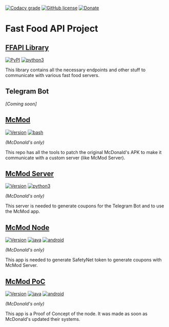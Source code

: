 [![Codacy grade](https://img.shields.io/codacy/grade/ab6d5294a943426bbba4919ac7d6d5e7?label=Code%20quality)](https://www.codacy.com/manual/giacomoferretti/ffapi-project)
[![GitHub license](https://img.shields.io/github/license/giacomoferretti/ffapi-project.svg?color=informational&label=License)](https://github.com/giacomoferretti/ffapi-project/blob/master/LICENSE)
[![Donate](https://img.shields.io/badge/Donate-PayPal-blue.svg)][donate]

# Fast Food API Project

## [FFAPI Library](ffapi)
[![PyPI](https://img.shields.io/pypi/v/ffapi?label=PyPi)](https://pypi.org/project/ffapi/)
[![python3]](#)

This library contains all the necessary endpoints and other stuff to communicate
with various fast food servers.

## Telegram Bot
<!--
[![Version](https://img.shields.io/badge/Latest-2.1.0-blue)](#)
[![python3]](#)
-->

*\[Coming soon\]*

## [McMod](mcmod)
[![Version](https://img.shields.io/badge/Latest-2.3.0-blue)](#)
[![bash]](#)

*(McDonald's only)*

This repo has all the tools to patch the original McDonald's APK to make it
communicate with a custom server (like McMod Server).

## [McMod Server](mcmod-server)
[![Version](https://img.shields.io/badge/Latest-2.0.0-blue)](#)
[![python3]](#)

*(McDonald's only)*

This server is needed to generate coupons for the Telegram Bot and to use the
McMod app.

## [McMod Node](mcmod-node)
[![Version](https://img.shields.io/badge/Latest-5.1.0-blue)](#)
[![java]](#)
[![android]](#)

*(McDonald's only)*

This app is needed to generate SafetyNet token to generate coupons with McMod Server.

## [McMod PoC](mcmod-poc)
[![Version](https://img.shields.io/badge/Latest-2.0.0-blue)](#)
[![java]](#)
[![android]](#)

*(McDonald's only)*

This app is a Proof of Concept of the node. It was made as soon as McDonald's
updated their systems.

[bash]: https://img.shields.io/badge/Language-Bash-brightgreen "Bash"
[java]: https://img.shields.io/badge/Language-Java-red "Java"
[android]: https://img.shields.io/badge/Language-Android-green "Android"
[python3]: https://img.shields.io/badge/Language-Python_3-blue "Python 3"
[go]: https://img.shields.io/badge/Language-Go-00acd7 "Go"
[donate]: https://paypal.me/hexile0
